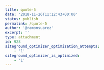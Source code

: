 ```yaml
---
title: quote-5
date: '2018-11-26T11:12:43+00:00'
status: publish
permalink: /quote-5
author: '@ramonsuarez'
excerpt: ''
type: attachment
id: 928
siteground_optimizer_optimization_attempts:
    - '1'
siteground_optimizer_is_optimized:
    - '1'
---
```

<!DOCTYPE html PUBLIC "-//W3C//DTD HTML 4.0 Transitional//EN" "http://www.w3.org/TR/REC-html40/loose.dtd">
<?xml encoding="UTF-8">
